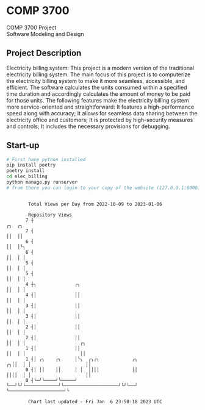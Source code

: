 # COMP 3700
COMP 3700 Project  
Software Modeling and Design
## Project Description
Electricity billing system: This project is a modern version of the traditional electricity billing system. The main focus of this project is to computerize the electricity billing system to make it more seamless, accessible, and efficient. The software calculates the units consumed within a specified time duration and accordingly calculates the amount of money to be paid for those units. The following features make the electricity billing system more service-oriented and straightforward: It features a high-performance speed along with accuracy; It allows for seamless data sharing between the electricity office and customers; It is protected by high-security measures and controls; It includes the necessary provisions for debugging.

## Start-up
```bash
# First have python installed
pip install poetry
poetry install
cd elec_billing
python manage.py runserver
# from there you can login to your copy of the website (127.0.0.1:8000), default creds are admin/admin
```

```

        Total Views per Day from 2022-10-09 to 2023-01-06

        Repository Views
       7 ┼                                                            ╭╮  ╭╮
       7 ┤                                                            ││  ││
       6 ┤                                                            ││  │╰╮
       6 ┤                                                            ││  │ │
       5 ┤                                                            ││  │ │
       5 ┤                                                            ││  │ │
       4 ┼╮              ╭╮                                           ││  │ │
       4 ┤│              ││                                           ││  │ │
       3 ┤│              ││                                           ││  │ │
       3 ┤│              ││                                           ││  │ │
       2 ┤│              ││                                           ││  │ │
       2 ┤│              ││                                           ││  │ │                    ╭╮
       1 ┤│              ││                                           ││  │ │                    ││
       1 ┤│ ╭╮    ╭╮     │╰╮  ╭╮╭╮            ╭╮                    ╭╮││  │ │                    ││
       0 ┤│ ││    ││     │ │  ││││            ││                    ││││  │ │                    ││
       0 ┤╰─╯╰────╯╰─────╯ ╰──╯╰╯╰────────────╯╰────────────────────╯╰╯╰──╯ ╰────────────────────╯╰

        Chart last updated - Fri Jan  6 23:58:18 2023 UTC
        
```
